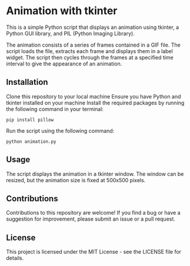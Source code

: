 # Animation with tkinter

This is a simple Python script that displays an animation using tkinter, a Python GUI library, and PIL (Python Imaging Library).

The animation consists of a series of frames contained in a GIF file. The script loads the file, extracts each frame and displays them in a label widget. The script then cycles through the frames at a specified time interval to give the appearance of an animation.

## Installation

Clone this repository to your local machine
Ensure you have Python and tkinter installed on your machine
Install the required packages by running the following command in your terminal:

    pip install pillow
Run the script using the following command:

    python animation.py

## Usage

The script displays the animation in a tkinter window. The window can be resized, but the animation size is fixed at 500x500 pixels.

## Contributions

Contributions to this repository are welcome! If you find a bug or have a suggestion for improvement, please submit an issue or a pull request.

## License

This project is licensed under the MIT License - see the LICENSE file for details.
